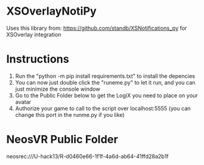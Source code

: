 # XSOverlayNotiPy

Uses this library from: https://github.com/standb/XSNotifications_py for XSOverlay integration

# Instructions
1. Run the "python -m pip install requirements.txt" to install the depencies
2. You can now just double click the "runeme.py" to let it run, and you can just minimize the console window
3. Go to the Public Folder below to get the LogiX you need to place on your avatar
4. Authorize your game to call to the script over localhost:5555 (you can change this port in the runme.py if you like)

# NeosVR Public Folder
neosrec:///U-hack13/R-d0460e66-1f1f-4a6d-ab64-41ffd28a2b1f